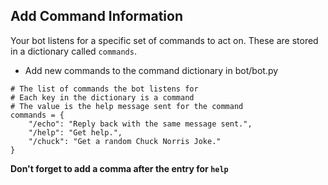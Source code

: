 
## Add Command Information

Your bot listens for a specific set of commands to act on.  These are stored in a dictionary called `commands`.

* Add new commands to the command dictionary in bot/bot.py 

```
# The list of commands the bot listens for
# Each key in the dictionary is a command
# The value is the help message sent for the command
commands = {
    "/echo": "Reply back with the same message sent.",
    "/help": "Get help.", 
    "/chuck": "Get a random Chuck Norris Joke."
}
```

**Don't forget to add a comma after the entry for `help`**

